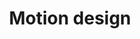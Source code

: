 ---
title: "Motion design"
description: "Tous mes projets d'animation entre 2021 et 2023"
slug: "motion-design"
# image: "hutomo-abrianto-l2jk-uxb1BY-unsplash.jpg"
style:
    background: "rgb(211, 237, 205)"
    color: "rgb(40, 40, 40)"
---